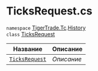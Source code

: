 
# TicksRequest.cs
`namespace` [TigerTrade.Tc](../../../TigerTrade.Tc.md).[History](../../../TigerTrade.Tc/History.md)  
    `class` [TicksRequest](../TicksRequest.cs.md)

| Название | Описание |
| --- | --- |
| [`TicksRequest`](./Методы/TicksRequest.md) | *Описание* |
